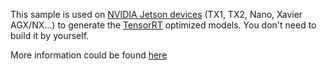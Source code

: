This sample is used on [NVIDIA Jetson devices](https://developer.nvidia.com/buy-jetson) (TX1, TX2, Nano, Xavier AGX/NX...) to generate the [TensorRT](https://developer.nvidia.com/tensorrt) optimized models. You don't need to build it by yourself.

More information could be found [here](../../../Jetson.md#getting-started_before-trying-to-use-the-sdk-on-jetson_building-optimized-models)
